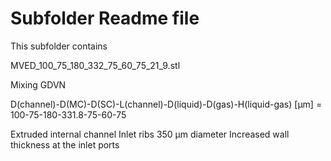 # Subfolder Readme file
This subfolder contains

MVED_100_75_180_332_75_60_75_21_9.stl 

Mixing GDVN

D(channel)-D(MC)-D(SC)-L(channel)-D(liquid)-D(gas)-H(liquid-gas) [µm]
= 100-75-180-331.8-75-60-75

Extruded internal channel
Inlet ribs 350 µm diameter
Increased wall thickness at the inlet ports
